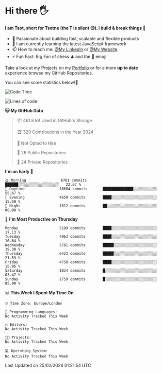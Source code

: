 # Hi there :raised_hand_with_fingers_splayed:
#### I am Tsot, short for Tsotne (the T is silent :wink:). I build & break things :space_invader:
- :telescope: Passionate about building fast, scalable and flexible products
- :seedling: I am currently learning the latest JavaScript framework 
- :mailbox: How to reach me: [@My LinkedIn](https://www.linkedin.com/in/tsotne-gvadzabia/) or [@My Website](https://tsotne.co.uk/contact)
- :zap: Fun Fact: Big Fan of chess ♟ and the 👾 emoji

Take a look at my Projects on my [Portfolio](https://tsotne.co.uk/) or for a more **up to date** experience browse my GitHub Repositories.

You can see some statistics below!:space_invader:
<!--START_SECTION:waka-->
![Code Time](http://img.shields.io/badge/Code%20Time-761%20hrs%202%20mins-blue)

![Lines of code](https://img.shields.io/badge/From%20Hello%20World%20I%27ve%20Written-11.1%20million%20lines%20of%20code-blue)

**🐱 My GitHub Data** 

> 📦 461.8 kB Used in GitHub's Storage 
 > 
> 🏆 320 Contributions in the Year 2024
 > 
> 🚫 Not Opted to Hire
 > 
> 📜 26 Public Repositories 
 > 
> 🔑 24 Private Repositories 
 > 
**I'm an Early 🐤** 

```text
🌞 Morning                6761 commits        ██████░░░░░░░░░░░░░░░░░░░   22.67 % 
🌆 Daytime                16604 commits       ██████████████░░░░░░░░░░░   55.67 % 
🌃 Evening                4650 commits        ████░░░░░░░░░░░░░░░░░░░░░   15.59 % 
🌙 Night                  1812 commits        ██░░░░░░░░░░░░░░░░░░░░░░░   06.08 % 
```
📅 **I'm Most Productive on Thursday** 

```text
Monday                   5109 commits        ████░░░░░░░░░░░░░░░░░░░░░   17.13 % 
Tuesday                  4963 commits        ████░░░░░░░░░░░░░░░░░░░░░   16.64 % 
Wednesday                5781 commits        █████░░░░░░░░░░░░░░░░░░░░   19.38 % 
Thursday                 6423 commits        █████░░░░░░░░░░░░░░░░░░░░   21.53 % 
Friday                   4758 commits        ████░░░░░░░░░░░░░░░░░░░░░   15.95 % 
Saturday                 1034 commits        █░░░░░░░░░░░░░░░░░░░░░░░░   03.47 % 
Sunday                   1759 commits        █░░░░░░░░░░░░░░░░░░░░░░░░   05.90 % 
```


📊 **This Week I Spent My Time On** 

```text
🕑︎ Time Zone: Europe/London

💬 Programming Languages: 
No Activity Tracked This Week

🔥 Editors: 
No Activity Tracked This Week

🐱‍💻 Projects: 
No Activity Tracked This Week

💻 Operating System: 
No Activity Tracked This Week
```


 Last Updated on 25/02/2024 01:21:54 UTC
<!--END_SECTION:waka-->
